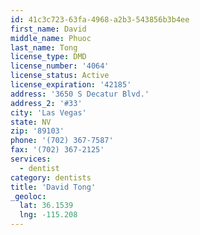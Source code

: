 ```yaml
---
id: 41c3c723-63fa-4968-a2b3-543856b3b4ee
first_name: David
middle_name: Phuoc
last_name: Tong
license_type: DMD
license_number: '4064'
license_status: Active
license_expiration: '42185'
address: '3650 S Decatur Blvd.'
address_2: '#33'
city: 'Las Vegas'
state: NV
zip: '89103'
phone: '(702) 367-7587'
fax: '(702) 367-2125'
services:
  - dentist
category: dentists
title: 'David Tong'
_geoloc:
  lat: 36.1539
  lng: -115.208
---
```

